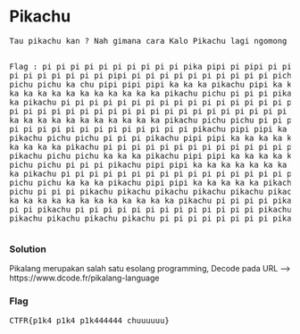 <h1><b>Pikachu</b></h1>
<pre>
Tau pikachu kan ? Nah gimana cara Kalo Pikachu lagi ngomong ? Pika pika pi pi ka ka cu cu pichu pichu. Nah coba bantu translate bahasa pikachu dibawah ini menggunakan ...

Flag : pi pi pi pi pi pi pi pi pi pi pika pipi pi pipi pi pi pi pipi pi pi pi pi pi pi pi pipi pi pi pi pi pi pi pi pi pi pi pichu pichu pichu pichu ka chu pipi pipi pipi ka ka ka pikachu pipi ka ka ka ka ka ka ka ka ka ka ka ka ka ka ka ka pikachu pichu pi pi pi pikachu pipi ka ka pikachu pi pi pi pi pi pi pi pi pi pi pi pi pi pi pi pi pi pi pi pi pi pi pi pi pi pi pi pi pi pi pi pi pi pi pi pi pi pi pi pi pi pikachu ka ka ka ka ka ka ka ka ka ka ka pikachu pichu pichu pi pi pi pi pi pi pi pi pi pi pi pi pi pi pi pi pi pi pi pikachu pipi pipi ka ka ka ka ka pikachu pichu pichu pi pi pi pikachu pipi pipi ka ka ka ka ka ka ka ka ka ka ka ka pikachu pi pi pi pi pi pi pi pi pi pi pi pi pi pi pi pi pi pikachu pichu pichu ka ka ka pikachu pipi pipi ka ka ka ka ka pikachu pichu pichu pi pi pi pikachu pipi pipi ka ka ka ka ka ka ka ka ka ka ka ka pikachu pi pi pi pi pi pi pi pi pi pi pi pi pi pi pi pi pi pikachu pichu pichu ka ka ka pikachu pipi pipi ka ka ka ka ka pikachu pichu pichu pi pi pi pikachu pikachu pikachu pikachu pikachu pikachu pipi pipi ka ka ka ka ka ka ka ka ka ka ka ka pikachu pi pi pi pi pikachu pi pi pi pi pi pikachu pi pi pi pi pi pi pi pi pi pi pi pi pi pikachu pikachu pikachu pikachu pikachu pikachu pi pi pi pi pi pi pi pi pikachu
</pre>
<h3><b>Solution</b></h3>
<p>Pikalang merupakan salah satu esolang programming, Decode pada URL --> https://www.dcode.fr/pikalang-language</p>
<h3><b>Flag</b></h3>
<pre>
CTFR{p1k4_p1k4_p1k444444_chuuuuuu}
</pre>
